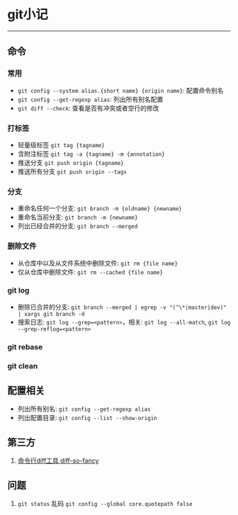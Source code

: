 # git小记

---

## 命令

### 常用

- `git config --system alias.{short name} {origin name}`: 配置命令别名
- `git config --get-regexp alias`: 列出所有别名配置
- `git diff --check`: 查看是否有冲突或者空行的修改

### 打标签

- 轻量级标签 `git tag {tagname}`
- 含附注标签 `git tag -a {tagname} -m {annotation}`
- 推送分支 `git push origin {tagname}`
- 推送所有分支 `git push origin --tags`

### 分支

- 重命名任何一个分支: `git branch -m {oldname} {newname}`
- 重命名当前分支: `git branch -m {newname}`
- 列出已经合并的分支: `git branch --merged`

### 删除文件

- 从仓库中以及从文件系统中删除文件: `git rm {file name}`
- 仅从仓库中删除文件: `git rm --cached {file name}`

### git log

- 删除已合并的分支: `git branch --merged | egrep -v "(^\*|master|dev)" | xargs git branch -d`
- 搜索日志: `git log --grep=<pattern>`，相关: `git log --all-match`, `git log --grep-reflog=<pattern>`

### git rebase

### git clean

## 配置相关

- 列出所有别名: `git config --get-regexp alias`
- 列出配置目录: `git config --list --show-origin`

## 第三方

1. [命令行diff工具 diff-so-fancy](https://github.com/so-fancy/diff-so-fancy)

## 问题

1. `git status` 乱码 `git config --global core.quotepath false`
